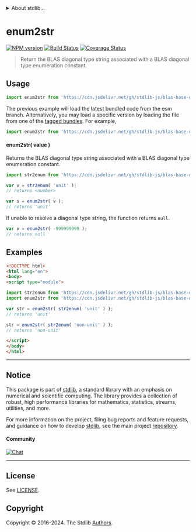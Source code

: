 <!--

@license Apache-2.0

Copyright (c) 2024 The Stdlib Authors.

Licensed under the Apache License, Version 2.0 (the "License");
you may not use this file except in compliance with the License.
You may obtain a copy of the License at

   http://www.apache.org/licenses/LICENSE-2.0

Unless required by applicable law or agreed to in writing, software
distributed under the License is distributed on an "AS IS" BASIS,
WITHOUT WARRANTIES OR CONDITIONS OF ANY KIND, either express or implied.
See the License for the specific language governing permissions and
limitations under the License.

-->


<details>
  <summary>
    About stdlib...
  </summary>
  <p>We believe in a future in which the web is a preferred environment for numerical computation. To help realize this future, we've built stdlib. stdlib is a standard library, with an emphasis on numerical and scientific computation, written in JavaScript (and C) for execution in browsers and in Node.js.</p>
  <p>The library is fully decomposable, being architected in such a way that you can swap out and mix and match APIs and functionality to cater to your exact preferences and use cases.</p>
  <p>When you use stdlib, you can be absolutely certain that you are using the most thorough, rigorous, well-written, studied, documented, tested, measured, and high-quality code out there.</p>
  <p>To join us in bringing numerical computing to the web, get started by checking us out on <a href="https://github.com/stdlib-js/stdlib">GitHub</a>, and please consider <a href="https://opencollective.com/stdlib">financially supporting stdlib</a>. We greatly appreciate your continued support!</p>
</details>

# enum2str

[![NPM version][npm-image]][npm-url] [![Build Status][test-image]][test-url] [![Coverage Status][coverage-image]][coverage-url] <!-- [![dependencies][dependencies-image]][dependencies-url] -->

> Return the BLAS diagonal type string associated with a BLAS diagonal type enumeration constant.

<!-- Section to include introductory text. Make sure to keep an empty line after the intro `section` element and another before the `/section` close. -->

<section class="intro">

</section>

<!-- /.intro -->

<!-- Package usage documentation. -->



<section class="usage">

## Usage

```javascript
import enum2str from 'https://cdn.jsdelivr.net/gh/stdlib-js/blas-base-diagonal-type-enum2str@esm/index.mjs';
```
The previous example will load the latest bundled code from the esm branch. Alternatively, you may load a specific version by loading the file from one of the [tagged bundles](https://github.com/stdlib-js/blas-base-diagonal-type-enum2str/tags). For example,

```javascript
import enum2str from 'https://cdn.jsdelivr.net/gh/stdlib-js/blas-base-diagonal-type-enum2str@v0.1.1-esm/index.mjs';
```

#### enum2str( value )

Returns the BLAS diagonal type string associated with a BLAS diagonal type enumeration constant.

```javascript
import str2enum from 'https://cdn.jsdelivr.net/gh/stdlib-js/blas-base-diagonal-type-str2enum@esm/index.mjs';

var v = str2enum( 'unit' );
// returns <number>

var s = enum2str( v );
// returns 'unit'
```

If unable to resolve a diagonal type string, the function returns `null`.

```javascript
var v = enum2str( -999999999 );
// returns null
```

</section>

<!-- /.usage -->

<!-- Package usage notes. Make sure to keep an empty line after the `section` element and another before the `/section` close. -->

<section class="notes">

</section>

<!-- /.notes -->

<!-- Package usage examples. -->

<section class="examples">

## Examples

<!-- eslint no-undef: "error" -->

```html
<!DOCTYPE html>
<html lang="en">
<body>
<script type="module">

import str2enum from 'https://cdn.jsdelivr.net/gh/stdlib-js/blas-base-diagonal-type-str2enum@esm/index.mjs';
import enum2str from 'https://cdn.jsdelivr.net/gh/stdlib-js/blas-base-diagonal-type-enum2str@esm/index.mjs';

var str = enum2str( str2enum( 'unit' ) );
// returns 'unit'

str = enum2str( str2enum( 'non-unit' ) );
// returns 'non-unit'

</script>
</body>
</html>
```

</section>

<!-- /.examples -->

<!-- Section to include cited references. If references are included, add a horizontal rule *before* the section. Make sure to keep an empty line after the `section` element and another before the `/section` close. -->

<section class="references">

</section>

<!-- /.references -->

<!-- Section for related `stdlib` packages. Do not manually edit this section, as it is automatically populated. -->

<section class="related">

</section>

<!-- /.related -->

<!-- Section for all links. Make sure to keep an empty line after the `section` element and another before the `/section` close. -->


<section class="main-repo" >

* * *

## Notice

This package is part of [stdlib][stdlib], a standard library with an emphasis on numerical and scientific computing. The library provides a collection of robust, high performance libraries for mathematics, statistics, streams, utilities, and more.

For more information on the project, filing bug reports and feature requests, and guidance on how to develop [stdlib][stdlib], see the main project [repository][stdlib].

#### Community

[![Chat][chat-image]][chat-url]

---

## License

See [LICENSE][stdlib-license].


## Copyright

Copyright &copy; 2016-2024. The Stdlib [Authors][stdlib-authors].

</section>

<!-- /.stdlib -->

<!-- Section for all links. Make sure to keep an empty line after the `section` element and another before the `/section` close. -->

<section class="links">

[npm-image]: http://img.shields.io/npm/v/@stdlib/blas-base-diagonal-type-enum2str.svg
[npm-url]: https://npmjs.org/package/@stdlib/blas-base-diagonal-type-enum2str

[test-image]: https://github.com/stdlib-js/blas-base-diagonal-type-enum2str/actions/workflows/test.yml/badge.svg?branch=v0.1.1
[test-url]: https://github.com/stdlib-js/blas-base-diagonal-type-enum2str/actions/workflows/test.yml?query=branch:v0.1.1

[coverage-image]: https://img.shields.io/codecov/c/github/stdlib-js/blas-base-diagonal-type-enum2str/main.svg
[coverage-url]: https://codecov.io/github/stdlib-js/blas-base-diagonal-type-enum2str?branch=main

<!--

[dependencies-image]: https://img.shields.io/david/stdlib-js/blas-base-diagonal-type-enum2str.svg
[dependencies-url]: https://david-dm.org/stdlib-js/blas-base-diagonal-type-enum2str/main

-->

[chat-image]: https://img.shields.io/gitter/room/stdlib-js/stdlib.svg
[chat-url]: https://app.gitter.im/#/room/#stdlib-js_stdlib:gitter.im

[stdlib]: https://github.com/stdlib-js/stdlib

[stdlib-authors]: https://github.com/stdlib-js/stdlib/graphs/contributors

[umd]: https://github.com/umdjs/umd
[es-module]: https://developer.mozilla.org/en-US/docs/Web/JavaScript/Guide/Modules

[deno-url]: https://github.com/stdlib-js/blas-base-diagonal-type-enum2str/tree/deno
[deno-readme]: https://github.com/stdlib-js/blas-base-diagonal-type-enum2str/blob/deno/README.md
[umd-url]: https://github.com/stdlib-js/blas-base-diagonal-type-enum2str/tree/umd
[umd-readme]: https://github.com/stdlib-js/blas-base-diagonal-type-enum2str/blob/umd/README.md
[esm-url]: https://github.com/stdlib-js/blas-base-diagonal-type-enum2str/tree/esm
[esm-readme]: https://github.com/stdlib-js/blas-base-diagonal-type-enum2str/blob/esm/README.md
[branches-url]: https://github.com/stdlib-js/blas-base-diagonal-type-enum2str/blob/main/branches.md

[stdlib-license]: https://raw.githubusercontent.com/stdlib-js/blas-base-diagonal-type-enum2str/main/LICENSE

</section>

<!-- /.links -->
